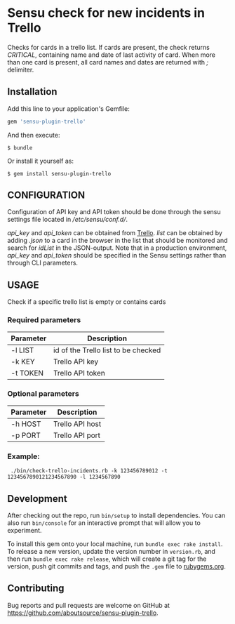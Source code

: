 # Sensu check for new incidents in Trello

Checks for cards in a trello list. If cards are present, the check returns 
_CRITICAL_, containing name and date of last activity of card. When more 
than one card is present, all card names and dates are returned with *;* 
delimiter.

## Installation

Add this line to your application's Gemfile:

```ruby
gem 'sensu-plugin-trello'
```

And then execute:

    $ bundle

Or install it yourself as:

    $ gem install sensu-plugin-trello

## CONFIGURATION
Configuration of API key and API token should be done through the sensu 
settings file located in _/etc/sensu/conf.d/_. 
      
_api_key_ and _api_token_ can be obtained from [Trello](https://trello.com/app-key). 
_list_ can be obtained by adding _.json_ to a card in the browser in the 
list that should be monitored and search for _idList_ in the JSON-output.
Note that in a production environment, _api_key_ and _api_token_ should be 
specified in the Sensu settings rather than through CLI parameters. 

## USAGE
Check if a specific trello list is empty or contains cards

### Required parameters

| Parameter | Description                         |
| --------- | ----------------------------------- |
| -l LIST   | id of the Trello list to be checked |
| -k KEY    | Trello API key                      |
| -t TOKEN  | Trello API token                    |

### Optional parameters

| Parameter | Description     |
| --------- | --------------- |
| -h HOST   | Trello API host |
| -p PORT   | Trello API port |

### Example:
```
 ./bin/check-trello-incidents.rb -k 123456789012 -t 1234567890121234567890 -l 1234567890 
```

## Development

After checking out the repo, run `bin/setup` to install dependencies. You can also run `bin/console` for an interactive prompt that will allow you to experiment.

To install this gem onto your local machine, run `bundle exec rake install`. To release a new version, update the version number in `version.rb`, and then run `bundle exec rake release`, which will create a git tag for the version, push git commits and tags, and push the `.gem` file to [rubygems.org](https://rubygems.org).

## Contributing

Bug reports and pull requests are welcome on GitHub at https://github.com/aboutsource/sensu-plugin-trello.

